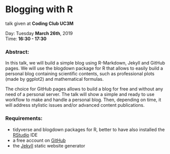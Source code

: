 # Blogging with R  
talk given at **Coding Club UC3M**

Day: Tuesday **March 26th**, 2019  
Time: **16:30 - 17:30**

### Abstract:

In this talk, we will build a simple blog using R-Markdown, Jekyll and GitHub pages.
We will use the blogdown package for R that allows to easily build a personal blog containing scientific contents,
such as professional plots (made by ggplot2) and mathematical formulas.

The choice for GitHub pages allows to build a blog for free and without any need of a personal server.
The talk will show a simple and ready to use workflow to make and handle a personal blog.
Then, depending on time, it will address stylistic issues and/or advanced content publications.

### Requirements:
- tidyverse and blogdown packages for R, better to have also installed the [RStudio](https://www.rstudio.com/) IDE
- a free account on [GitHub](https://github.com/)
- the [Jekyll](https://jekyllrb.com/docs/installation/) static website generator

